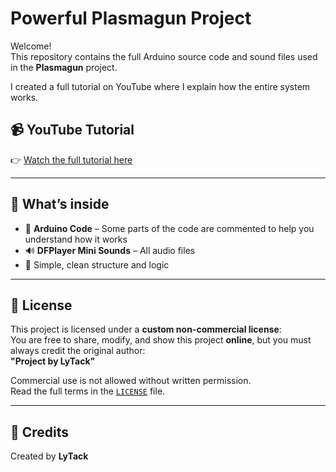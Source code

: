 # Powerful Plasmagun Project

Welcome!  
This repository contains the full Arduino source code and sound files used in the **Plasmagun** project.

I created a full tutorial on YouTube where I explain how the entire system works.

## 📹 YouTube Tutorial

👉 [Watch the full tutorial here](https://www.youtube.com/)  


---

## 📁 What’s inside

- 🔌 **Arduino Code** – Some parts of the code are commented to help you understand how it works
- 🔊 **DFPlayer Mini Sounds** – All audio files
- 🧠 Simple, clean structure and logic



---

## 📜 License

This project is licensed under a **custom non-commercial license**:  
You are free to share, modify, and show this project **online**, but you must always credit the original author:  
**"Project by LyTack"**

Commercial use is not allowed without written permission.  
Read the full terms in the [`LICENSE`](./LICENSE) file.

---

## 🤝 Credits

Created by **LyTack**  
